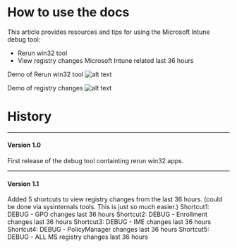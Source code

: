 # How to use the docs

This article provides resources and tips for using the Microsoft Intune debug tool:

- Rerun win32 tool
- View registry changes Microsoft Intune related last 36 hours

Demo of Rerun win32 tool
![alt text](https://github.com/mmelkersen/EndpointManager/blob/main/Intune%20Debug%20Tools/Rerun%20Win32%20apps.gif)

Demo of registry changes
![alt text](https://github.com/mmelkersen/EndpointManager/blob/main/Intune%20Debug%20Tools/Find%20registry%20changes.gif)

# History
---
#### Version 1.0
First release of the debug tool containting rerun win32 apps.

---
#### Version 1.1
Added 5 shortcuts to view registry changes from the last 36 hours. (could be done via sysinternals tools. This is just so much easier.)
Shortcut1: DEBUG - GPO changes last 36 hours
Shortcut2: DEBUG - Enrollment changes last 36 hours
Shortcut3: DEBUG - IME changes last 36 hours
Shortcut4: DEBUG - PolicyManager changes last 36 hours
Shortcut5: DEBUG - ALL MS registry changes last 36 hours